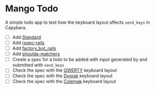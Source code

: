 # Mango Todo

A simple todo app to test how the keyboard layout affects `send_keys` in Capybara.

- [ ] Add [Standard](https://github.com/testdouble/standard)
- [ ] Add [rspec-rails](https://github.com/rspec/rspec-rails)
- [ ] Add [factory_bot_rails](https://github.com/thoughtbot/factory_bot_rails)
- [ ] Add [shoulda-matchers](https://github.com/thoughtbot/shoulda-matchers)
- [ ] Create a spec for a todo to be added with input generated by and submitted with `send_keys`
- [ ] Check the spec with the [QWERTY](https://en.wikipedia.org/wiki/QWERTY) keyboard layout
- [ ] Check the spec with the [Dvorak](https://en.wikipedia.org/wiki/Dvorak_keyboard_layout) keyboard layout
- [ ] Check the spec with the [Colemak](https://en.wikipedia.org/wiki/Colemak) keyboard layout
